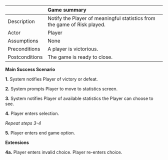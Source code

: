 |  | Game summary |
| :------------------ | :------------------ |
| Description | Notify the Player of meaningful statistics from the game of Risk played. |
| Actor | Player |
| Assumptions | None |
| Preconditions | A player is victorious. |
| Postconditions | The game is ready to close. |


**Main Success Scenario**

**1.** System notifies Player of victory or defeat.

**2.** System prompts Player to move to statistics screen.

**3.** System notifies Player of available statistics the Player can choose to see.

**4.** Player enters selection.

*Repeat steps 3-4*

**5.** Player enters end game option.


**Extensions**

**4a.** Player enters invalid choice. Player re-enters choice.
 